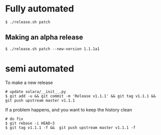 
# Fully automated

    $ ./release.sh patch


## Making an alpha release


    $ ./release.sh patch --new-version 1.1.1a1


# semi automated
To make a new release
```
# update solara/__init__.py
$ git add -u && git commit -m 'Release v1.1.1' && git tag v1.1.1 && git push upstream master v1.1.1
```


If a problem happens, and you want to keep the history clean
```
# do fix
$ git rebase -i HEAD~3
$ git tag v1.1.1 -f &&  git push upstream master v1.1.1 -f
```
